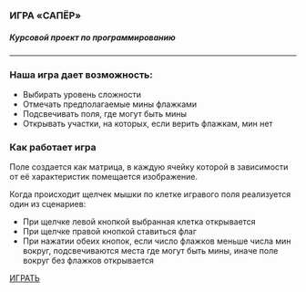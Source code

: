 <h3>ИГРА «САПЁР»</h3>
<h5>Курсовой проект по программированию</h5>
<hr>
<h3>Наша игра дает возможность:</h3>
<ul>
      <li>Выбирать уровень сложности</li>
      <li>Отмечать предполагаемые мины флажками</li>
      <li>Подсвечивать поля, где могут быть мины</li>
      <li>Открывать участки, на которых, если верить флажкам, мин нет</li>
</ul>

<h3>Как работает игра</h3>
<p>Поле создается как матрица, в каждую ячейку которой в зависимости от её характеристик помещается изображение.</p>
<p>Когда происходит щелчек мышки по клетке игравого поля реализуется один из сценариев:</p>
<ul>
  <li>При щелчке левой кнопкой выбранная клетка открывается</li>
  <li>При щелчке правой кнопкой ставиться флаг</li>
  <li>При нажатии обеих кнопок, если число флажков меньше числа мин вокруг, подсвечиваются места где могут быть мины, иначе поле вокруг без флажков открывается</li>
</ul>
<a href="https://bezalabernaya.github.io/Minesweeper/">ИГРАТЬ</a>



